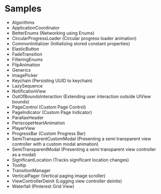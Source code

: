 # Samples

* Algorithms
* ApplicationCoordinator
* BetterEnums (Networking using Enums)
* CircularProgressLoader (Circular progress loader animation)
* CommonInitializer (Initializing stored constant properties)
* ElasticButton
* FadeTransition
* FilteringEnums
* FlipAnimation
* Generics
* ImagePicker
* Keychain (Persisting UUID to keychain)
* LazySequence
* NotificationView
* OutOfBoundsInteraction (Extending user interaction outside UIView bounds)
* PageControl (Custom Page Control)
* PageIndicator (Custom Page Indicator)
* ParallaxHeader
* PeriscopeHeartAnimation
* PlayerView
* ProgressBar (Custom Progress Bar)
* SemiTransparentCustomModal (Presenting a semi transparent view controller with a custom modal animation)
* SemiTransparentModal (Presenting a semi transparent view controller as a modal)
* SignificantLocation (Tracks significant location changes)
* Tooltip
* TransitionManager
* VerticalPager (Vertical paging image scroller)
* ViewControllerDeinit (Logging view controller deinits)
* Waterfall (Pinterest Grid View)

